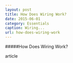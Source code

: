 ```yaml
---
layout: post
title: How Does Wiring Work?
date: 2015-06-01
category: Essentials
caption: Wiring...
url: how-does-wiring-work
---
```


#####How Does Wiring Work?

article
